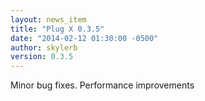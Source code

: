 ```yaml
---
layout: news_item
title: "Plug X 0.3.5"
date: "2014-02-12 01:30:00 -0500"
author: skylerb
version: 0.3.5
---
```


Minor bug fixes. Performance improvements